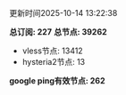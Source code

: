 更新时间2025-10-14 13:22:38

**总订阅: 227**
**总节点: 39262**
- vless节点: 13412
- hysteria2节点: 13

**google ping有效节点: 262**
